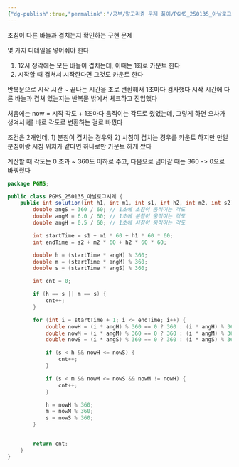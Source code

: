 ```yaml
---
{"dg-publish":true,"permalink":"/공부/알고리즘 문제 풀이/PGMS_250135_아날로그 시계/","dgPassFrontmatter":true}
---
```


초침이 다른 바늘과 겹치는지 확인하는 구현 문제

몇 가지 디테일을 넣어줘야 한다

1) 12시 정각에는 모든 바늘이 겹치는데, 이때는 1회로 카운트 한다
2) 시작할 때 겹쳐서 시작한다면 그것도 카운트 한다

반복문으로 시작 시간 ~ 끝나는 시간을 초로 변환해서 1초마다 검사했다
시작 시간에 다른 바늘과 겹쳐 있는지는 반복문 밖에서 체크하고 진입했다

처음에는 now = 시작 각도 + 1초마다 움직이는 각도로 줬었는데, 그렇게 하면 오차가 생겨서 i를 바로 각도로 변환하는 걸로 바꿨다

조건은 2개인데, 1) 분침이 겹치는 경우와 2) 시침이 겹치는 경우를 카운트 하지만 만일 분침이랑 시침 위치가 같다면 하나로만 카운트 하게 짰다

계산할 때 각도는 0 초과 ~ 360도 이하로 주고, 다음으로 넘어갈 때는 360 -> 0으로 바꿔줬다

```java
package PGMS;

public class PGMS_250135_아날로그시계 {
    public int solution(int h1, int m1, int s1, int h2, int m2, int s2) {
        double angS = 360 / 60; // 1초에 초침이 움직이는 각도
        double angM = 6.0 / 60; // 1초에 분침이 움직이는 각도
        double angH = 0.5 / 60; // 1초에 시침이 움직이는 각도

        int startTime = s1 + m1 * 60 + h1 * 60 * 60;
        int endTime = s2 + m2 * 60 + h2 * 60 * 60;

        double h = (startTime * angH) % 360;
        double m = (startTime * angM) % 360;
        double s = (startTime * angS) % 360;

        int cnt = 0;

        if (h == s || m == s) {
            cnt++;
        }

        for (int i = startTime + 1; i <= endTime; i++) {
            double nowH = (i * angH) % 360 == 0 ? 360 : (i * angH) % 360;
            double nowM = (i * angM) % 360 == 0 ? 360 : (i * angM) % 360;
            double nowS = (i * angS) % 360 == 0 ? 360 : (i * angS) % 360;

            if (s < h && nowH <= nowS) {
                cnt++;
            }

            if (s < m && nowM <= nowS && nowM != nowH) {
                cnt++;
            }

            h = nowH % 360;
            m = nowM % 360;
            s = nowS % 360;
        }


        return cnt;
    }
}
```
